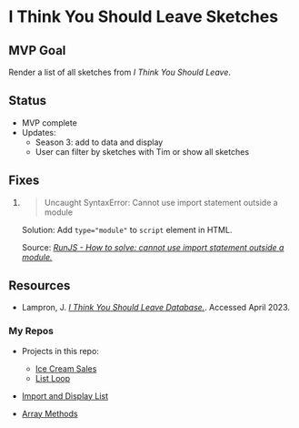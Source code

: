 # I Think You Should Leave Sketches

## MVP Goal

Render a list of all sketches from _I Think You Should Leave_.

## Status

- MVP complete
- Updates:
  - Season 3: add to data and display
  - User can filter by sketches with Tim or show all sketches

## Fixes

1. > Uncaught SyntaxError: Cannot use import statement outside a module

   Solution: Add `type="module"` to `script` element in HTML.

   Source: [_RunJS - How to solve: cannot use import statement outside a module._](https://runjs.app/blog/how-to-solve-cannot-use-import-statement-outside-a-module)

## Resources

- Lampron, J. [_I Think You Should Leave Database._](https://www.itysldb.com/). Accessed April 2023.

### My Repos

- Projects in this repo:

  - [Ice Cream Sales](../ice-cream-sales/README.md)
  - [List Loop](../list-loop/README.md)

- [Import and Display List](https://github.com/MichelleRS/wk-03-spotlight-deliverable-import-and-display-list/tree/dev)

- [Array Methods](https://github.dev/MichelleRS/react-wk02-spotlight-array-methods/tree/dev)

